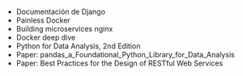 - Documentación de Django
- Painless Docker
- Building microservices nginx
- Docker deep dive
- Python for Data Analysis, 2nd Edition
- Paper: pandas_a_Foundational_Python_Library_for_Data_Analysis
- Paper: Best Practices for the Design of RESTful Web Services